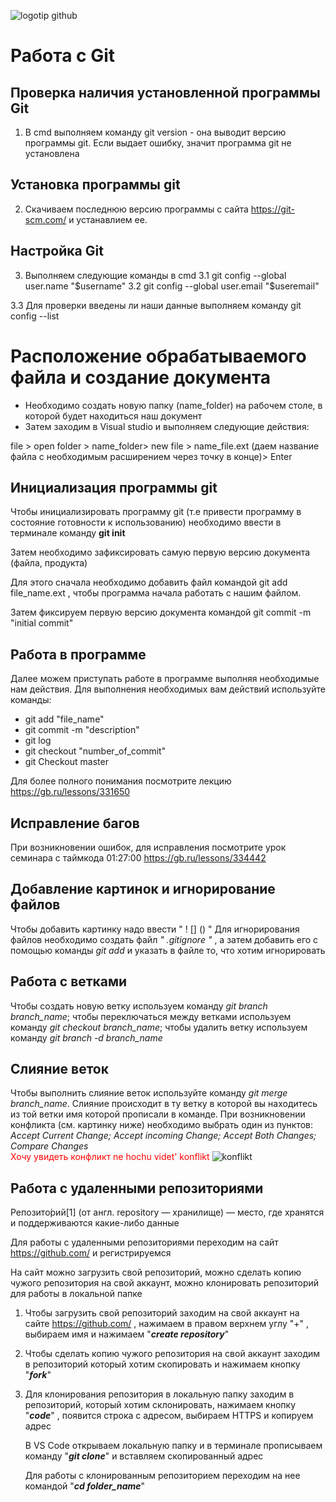 










![logotip github](logo_git.png)

# Работа с Git

## Проверка наличия установленной программы Git

1. В cmd выполняем команду git version - она выводит версию программы git. Если выдает ошибку, значит программа git не установлена

## Установка программы git

2. Скачиваем последнюю версию программы с сайта https://git-scm.com/ и устанавлием ее.

## Настройка Git

3. Выполняем следующие команды в cmd
3.1 git config --global user.name "$username"
3.2 git config --global user.email "$useremail"

3.3 Для проверки введены ли наши данные выполняем команду git config --list

# Расположение обрабатываемого файла и создание документа

+ Необходимо создать новую папку (name_folder) на рабочем столе, в которой будет находиться наш документ
+ Затем заходим в Visual studio и выполняем следующие действия: 

file > open folder > name_folder> new file > name_file.ext (даем название файла c необходимым расширением через точку в конце)> Enter

## Инициализация программы git

Чтобы инициализировать программу git (т.е привести программу в состояние готовности к использованию) необходимо ввести в терминале команду **git init**

Затем необходимо зафиксировать самую первую версию документа (файла, продукта)

Для этого сначала необходимо добавить файл командой git add file_name.ext , чтобы программа начала работать с нашим файлом.

Затем фиксируем первую версию документа командой git commit -m "initial commit" 

## Работа в программе

Далее можем приступать работе в программе выполняя необходимые нам действия. 
Для выполнения необходимых вам действий используйте команды: 

* git add "file_name"
* git commit -m "description"
* git log
* git checkout "number_of_commit"
* git Checkout master

Для более полного понимания посмотрите лекцию https://gb.ru/lessons/331650

## Исправление багов

При возникновении ошибок, для исправления посмотрите урок семинара с таймкода 01:27:00 https://gb.ru/lessons/334442

## Добавление картинок и игнорирование файлов
Чтобы добавить картинку надо ввести " ! [] () "
Для игнорирования файлов необходимо создать файл *" .gitignore "* , а затем добавить его с помощью команды *git add* и указать в файле то, что хотим игнорировать

## Работа с ветками
Чтобы создать новую ветку используем команду *git branch branch_name*; чтобы переключаться между ветками используем команду *git checkout branch_name*; чтобы удалить ветку используем команду *git branch -d branch_name*

## Слияние веток
Чтобы выполнить слияние веток используйте команду *git merge branch_name*. Слияние происходит в ту ветку в которой вы находитесь из той ветки имя которой прописали в команде. При возникновении конфликта (см. картинку ниже) необходимо выбрать один из пунктов: *Accept Current Change; Accept incoming Change; Accept Both Changes; Compare Changes*              
<span style="color:red">Хочу увидеть конфликт
ne hochu videt' konflikt</span>
![konflikt](konflikt.png)

## Работа с удаленными репозиториями

Репозито́рий[1] (от англ. repository — хранилище) — место, где хранятся и поддерживаются какие-либо данные

Для работы с удаленными репозиториями переходим на сайт https://github.com/ и регистрируемся

На сайт можно загрузить свой репозиторий, можно сделать копию чужого репозитория на свой аккаунт, можно клонировать репозиторий для работы в локальной папке

  1. Чтобы загрузить свой репозиторий заходим на свой аккаунт на сайте https://github.com/ , нажимаем в правом верхнем углу "+" , выбираем имя и нажимаем "***create repository***"  

  2. Чтобы сделать копию чужого репозитория на свой аккаунт заходим в репозиторий который хотим скопировать и нажимаем кнопку "***fork***"

  3. Для клонирования репозитория в локальную папку заходим в репозиторий, который хотим склонировать, нажимаем кнопку "***code***" , появится строка с адресом, выбираем HTTPS и копируем адрес

      В VS Code открываем локальную папку и в терминале прописываем команду "***git clone***"  и вставляем скопированный адрес

      Для работы с клонированным репозиторием переходим на нее командой "***cd folder_name***"


